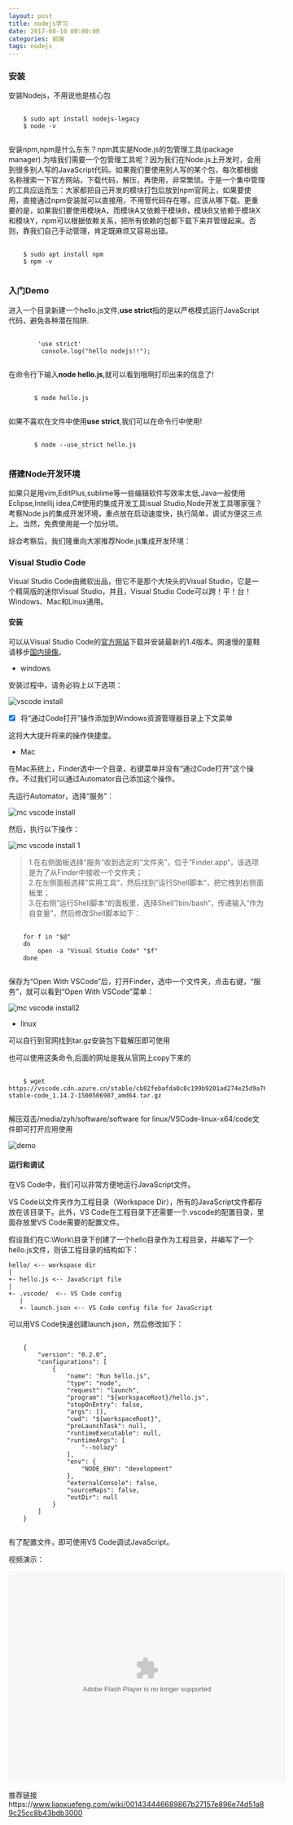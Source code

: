 ```yaml
---
layout: post
title: nodejs学习
date: 2017-08-10 00:00:00
categories: 前端
tags: nodejs
---
```


### 安装

安装Nodejs，不用说他是核心包

<pre>
    <code class="linux">
    $ sudo apt install nodejs-legacy
    $ node -v
    </code>
</pre>


安装npm,npm是什么东东？npm其实是Node.js的包管理工具(package manager).为啥我们需要一个包管理工具呢？因为我们在Node.js上开发时，会用到很多别人写的JavaScript代码。如果我们要使用别人写的某个包，每次都根据名称搜索一下官方网站，下载代码，解压，再使用，非常繁琐。于是一个集中管理的工具应运而生：大家都把自己开发的模块打包后放到npm官网上，如果要使用，直接通过npm安装就可以直接用，不用管代码存在哪，应该从哪下载。更重要的是，如果我们要使用模块A，而模块A又依赖于模块B，模块B又依赖于模块X和模块Y，npm可以根据依赖关系，把所有依赖的包都下载下来并管理起来。否则，靠我们自己手动管理，肯定既麻烦又容易出错。

<pre>
    <code class="linux">
    $ sudo apt install npm
    $ npm -v
    </code>
</pre>

### 入门Demo

进入一个目录新建一个hello.js文件,**use strict**指的是以严格模式运行JavaScript代码，避免各种潜在陷阱.

<pre>
    <code class="javascript">
        'use strict'
         console.log("hello nodejs!!");
    </code>
</pre>

在命令行下输入**node hello.js**,就可以看到哦啊打印出来的信息了!

<pre>
    <code class="linux">
       $ node hello.js
    </code>
</pre>

如果不喜欢在文件中使用**use strict**,我们可以在命令行中使用!

<pre>
    <code class="linux">
       $ node --use_strict hello.js
    </code>
</pre>

### 搭建Node开发环境

如果只是用vim,EditPlus,sublime等一些编辑软件写效率太低,Java一般使用Eclipse,Intellij idea,C#使用的集成开发工具isual Studio,Node开发工具哪家强？考察Node.js的集成开发环境，重点放在启动速度快，执行简单，调试方便这三点上。当然，免费使用是一个加分项。

综合考察后，我们隆重向大家推荐Node.js集成开发环境：

### Visual Studio Code

Visual Studio Code由微软出品，但它不是那个大块头的Visual Studio，它是一个精简版的迷你Visual Studio，并且，Visual Studio Code可以跨！平！台！Windows、Mac和Linux通用。

#### 安装

可以从Visual Studio Code的[官方网站](https://code.visualstudio.com/)下载并安装最新的1.4版本。网速慢的童鞋请移步[国内镜像](https://pan.baidu.com/s/1kU5OCOB#list/path=%2Fpub%2Fvscode)。

* windows

安装过程中，请务必钩上以下选项：

![vscode install](https://www.liaoxuefeng.com/files/attachments/001470970449638b5be3b1cf1414a29ad07b9d0e8808e70000/l)

- [x] 将“通过Code打开”操作添加到Windows资源管理器目录上下文菜单

这将大大提升将来的操作快捷度。

* Mac

在Mac系统上，Finder选中一个目录，右键菜单并没有“通过Code打开”这个操作。不过我们可以通过Automator自己添加这个操作。

先运行Automator，选择“服务”：

![mc vscode install](https://www.liaoxuefeng.com/files/attachments/001479009276589bab7dfa2286940a68c0909b03eb1de60000/l)

然后，执行以下操作：

![mc vscode install 1](https://www.liaoxuefeng.com/files/attachments/00147900990508378669cb1fac64dcb97761259ede99cf6000/l)

>1.在右侧面板选择“服务”收到选定的“文件夹”，位于“Finder.app“，该选项是为了从Finder中接收一个文件夹；  
 2.在左侧面板选择”实用工具“，然后找到”运行Shell脚本“，把它拽到右侧面板里；  
 3.在右侧”运行Shell脚本“的面板里，选择Shell”/bin/bash“，传递输入“作为自变量”，然后修改Shell脚本如下：  

<pre>
    <code class="linux">
    for f in "$@"
    do
        open -a "Visual Studio Code" "$f"
    done
    </code>
</pre>

保存为“Open With VSCode”后，打开Finder，选中一个文件夹，点击右键，“服务”，就可以看到“Open With VSCode”菜单：

![mc vscode install2](https://www.liaoxuefeng.com/files/attachments/001479009671385606059d6b40c4316b2ac57a2acc739aa000/l)

* linux

可以自行到官网找到tar.gz安装包下载解压即可使用

也可以使用这条命令,后面的网址是我从官网上copy下来的

<pre>
    <code class="linux">
    $ wget https://vscode.cdn.azure.cn/stable/cb82febafda0c8c199b9201ad274e25d9a76874e/code-stable-code_1.14.2-1500506907_amd64.tar.gz
    </code>
</pre>

解压双击/media/zyh/software/software for linux/VSCode-linux-x64/code文件即可打开应用使用

![demo](https://i.loli.net/2019/06/30/5d1847c8c47b962708.jpg)

#### 运行和调试

在VS Code中，我们可以非常方便地运行JavaScript文件。

VS Code以文件夹作为工程目录（Workspace Dir），所有的JavaScript文件都存放在该目录下。此外，VS Code在工程目录下还需要一个.vscode的配置目录，里面存放里VS Code需要的配置文件。

假设我们在C:\Work\目录下创建了一个hello目录作为工程目录，并编写了一个hello.js文件，则该工程目录的结构如下：

```
hello/ <-- workspace dir
|
+- hello.js <-- JavaScript file
|
+- .vscode/  <-- VS Code config
   |
   +- launch.json <-- VS Code config file for JavaScript
```

可以用VS Code快速创建launch.json，然后修改如下：

<pre>
    <code class="json">
    {
        "version": "0.2.0",
        "configurations": [
            {
                "name": "Run hello.js",
                "type": "node",
                "request": "launch",
                "program": "${workspaceRoot}/hello.js",
                "stopOnEntry": false,
                "args": [],
                "cwd": "${workspaceRoot}",
                "preLaunchTask": null,
                "runtimeExecutable": null,
                "runtimeArgs": [
                    "--nolazy"
                ],
                "env": {
                    "NODE_ENV": "development"
                },
                "externalConsole": false,
                "sourceMaps": false,
                "outDir": null
            }
        ]
    }
    </code>
</pre>

有了配置文件，即可使用VS Code调试JavaScript。

视频演示：

<embed height="415" width="544" quality="high" allowfullscreen="true" type="application/x-shockwave-flash" src="//static.hdslb.com/miniloader.swf" flashvars="aid=5827351&page=1" pluginspage="//www.adobe.com/shockwave/download/download.cgi?P1_Prod_Version=ShockwaveFlash">

推荐链接https://www.liaoxuefeng.com/wiki/001434446689867b27157e896e74d51a89c25cc8b43bdb3000
